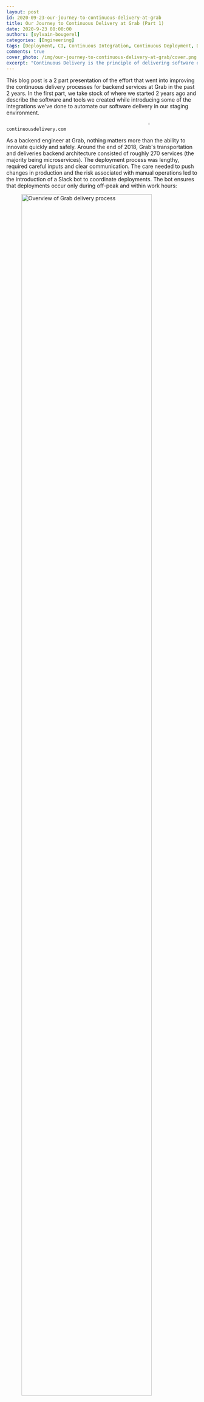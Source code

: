 ```yaml
---
layout: post
id: 2020-09-23-our-journey-to-continuous-delivery-at-grab
title: Our Journey to Continuous Delivery at Grab (Part 1)
date: 2020-9-23 08:00:00
authors: [sylvain-bougerel]
categories: [Engineering]
tags: [Deployment, CI, Continuous Integration, Continuous Deployment, Deployment Process, Cloud Agnostic, Spinnaker, Continuous Delivery, Multi Cloud]
comments: true
cover_photo: /img/our-journey-to-continuous-delivery-at-grab/cover.png
excerpt: "Continuous Delivery is the principle of delivering software often, every day. Read more to find out how we implemented continuous delivery at Grab."
---
```



This blog post is a 2 part presentation of the effort that went into improving the continuous delivery processes for backend services at Grab in the past 2 years. In the first part, we take stock of where we started 2 years ago and describe the software and tools we created while introducing some of the integrations we've done to automate our software delivery in our staging environment.

```Continuous Delivery is the principle of delivering software often, every day.
                                                    - continuousdelivery.com
```
As a backend engineer at Grab, nothing matters more than the ability to innovate quickly and safely. Around the end of 2018, Grab's transportation and deliveries backend architecture consisted of roughly 270 services (the majority being microservices). The deployment process was lengthy, required careful inputs and clear communication. The care needed to push changes in production and the risk associated with manual operations led to the introduction of a Slack bot to coordinate deployments. The bot ensures that deployments occur only during off-peak and within work hours:

<div class="post-image-section">
  <figure>
    <img alt="Overview of Grab delivery process" height="90%" width="90%" src="/img/dour-journey-to-continuous-delivery-at-grab/image4.png" />
    <figcaption><em>Overview of Grab delivery process</em></figcaption>
  </figure>
</div>

Once the build was completed, engineers who desired to deploy their software to the Staging environment would copy release versions from the build logs, and paste them in a Jenkins job's parameter. Tests needed to be manually triggered from another dedicated Jenkins job. Prior to production deployments, engineers would generate their release notes via a script and update them manually in a wiki document. Deployments would be scheduled through interactions with a Slack bot that controls release notes and deployment windows. Production deployments were made once again by pasting the correct parameters into two dedicated Jenkins jobs, one for the canary (a.k.a. one-box) deployment and the other for the full deployment, spread one hour apart. During the monitoring phase, engineers would continuously observe metrics reported on our dashboards.

In spite of the fragmented process and risky manual operations impacting our velocity and stability, around 614 builds were running each business day and changes were deployed on our staging environment at an average rate of 300 new code releases per business day, while production changes averaged a rate of 28 new code releases per business day.

<div class="post-image-section">
  <figure>
    <img alt="Our deployment funnel, towards the end of 2018" height="90%" width="90%" src="/img/dour-journey-to-continuous-delivery-at-grab/image10.png" />
    <figcaption><em>Our deployment funnel, towards the end of 2018</em></figcaption>
  </figure>
</div>


These figures meant that, on average, it took 10 business days between each service update in production, and only 10% of the staging deployments were eventually promoted to production.
## Automating Continuous Deployments at Grab
-----------------------------------------

With an increased focus on Engineering efficiency, in 2018 we started an internal initiative to address frictions in deployments that became known as Conveyor. To build Conveyor with a small team of engineers, we had to rely on an already mature platform which exhibited properties that are desirable to us to achieve our mission.

### Hands-off deployments

Deployments should be an afterthought. Engineers should be as removed from the process as possible, and whenever possible, decisions should be taken early, during the code review process. The machine will do the heavy lifting, and only when it can't decide for itself, should the engineer be involved. Notifications can be leveraged to ensure that engineers are only informed when something goes wrong and a human decision is required.

<div class="post-image-section">
  <figure>
    <img alt="Hands-off Deployment Principle" height="90%" width="90%" src="/img/dour-journey-to-continuous-delivery-at-grab/image12.png" />
    <figcaption><em>Hands-off Deployment Principle</em></figcaption>
  </figure>
</div>


### Confidence in Deployments

Grab's focus on gathering internal Engineering NPS feedback helped us collect valuable metrics. One of the metrics we cared about was our engineers' confidence in their production deployments. A team's entire deployment process to production could last for more than a day and may extend up to a week for teams with large infrastructures running critical services. The possibility of losing progress in deployments when individual steps may last for hours is detrimental to the improvement of Engineering efficiency in the organisation. The deployment automation platform is the bedrock of that confidence. If the platform itself fails regularly or does provide a path of upgrade that is transparent to end-users, any features built on top of it would suffer from these downtimes and ultimately erode confidence in deployments.

### Tailored To Most But Extensible For The Few

Our backend engineering teams are working on diverse stacks, and so are their deployment processes. Right from the start, we wanted our product to benefit the largest population of engineers that had adopted the same process, so as to maximize returns on our investments. To ease adoption, we decided to tailor a deployment pipeline such that:

1.  It would model the exact sequence of manual processes followed by this population of engineers.
2.  Switching to use that pipeline should require as little work as possible by service teams.

However, in cases where this model would not fit a team's specific process, our deployment platform should be open and extensible and support new customizations even when they are not originally supported by the product's ecosystem.

### Cloud-Agnosticity

While we were going to target a specific process and team, to ensure that our solution would stand the test of time, we needed to ensure that our solution would support the variety of environments currently used in production. This variety was also likely to increase, and we wanted a platform that would mature together with the rest of our ecosystem.

Overview Of Conveyor
--------------------

### Setting Sail With Spinnaker

Conveyor is based on [Spinnaker](https://spinnaker.io/&usg=AOvVaw1a93_1MJmR_1SZQ0mlu4Ow), an open-source, multi-cloud continuous delivery platform. We've chosen Spinnaker over other platforms because it is a mature deployment platform with no single point of failure, supports complex workflows (referred to as pipelines in Spinnaker), and already supports a large array of cloud providers. Since Spinnaker is open-source and extensible, it allowed us to add the features we needed for the specificity of our ecosystem. To further ease adoption within our organization, we built a tailored  user interface and created our own domain-specific language (DSL) to manage its pipelines as code.

<div class="post-image-section">
  <figure>
    <img alt="Outline of Conveyor's Architecture" height="90%" width="90%" src="/img/dour-journey-to-continuous-delivery-at-grab/image3.png" />
    <figcaption><em>Outline of Conveyor's Architecture</em></figcaption>
  </figure>
</div>



### Onboarding To A Simpler Interface

Spinnaker comes with its own interface, it has all the features an engineer would want from an advanced continuous delivery system. However, Spinnaker interface is vastly different from Jenkins and makes for a steep learning curve.

To reduce our barrier to adoption, we decided early on to create a simple interface for our users. In this interface, deployment pipelines take the center stage of our application. Pipelines are objects managed by Spinnaker, they model the different steps in the workflow of each deployment. Each pipeline is made up of stages that can be assembled like lego-bricks to form the final pipeline. An instance of a pipeline is called an execution.

<div class="post-image-section">
  <figure>
    <img alt="Conveyor's dashboard. Sensitive information like authors and service names are redacted." height="90%" width="90%" src="/img/dour-journey-to-continuous-delivery-at-grab/image2.png" />
    <figcaption><em>Conveyor's dashboard. Sensitive information like authors and service names are redacted.</em></figcaption>
  </figure>
</div>


With this interface, each engineer can focus on what matters to them immediately: the pipeline they have started, or those started by other teammates working on the same services as they are. Conveyor also provides a search bar (on the top) and filters (on the left) that work in concert to explore all pipelines executed at Grab.

We adopted a consistent set of colours to model all information in our interface:

*   blue: represent stages that are currently running;
*   red: stages that have failed or important information;
*   yellow: stages that require human interaction;
*   and finally, in green: stages that were successfully completed.

Conveyor also provides a task and notifications area, where all stages requiring human intervention are listed in one location. Manual interactions are often no more than just YES or NO questions:

<div class="post-image-section">
  <figure>
    <img alt="Conveyor tasks. Sensitive information like author/service names is redacted." height="90%" width="90%" src="/img/dour-journey-to-continuous-delivery-at-grab/image9.png" />
    <figcaption><em>Conveyor tasks. Sensitive information like author/service names is redacted.</em></figcaption>
  </figure>
</div>



Finally, in addition to supporting automated deployments, we greatly simplified the start of manual deployments. Instead of being required to copy/paste information, each parameter can be selected on the interface from a set of predefined items, sorted chronologically, and presented with contextual information to help engineers in their decision.

<div class="post-image-section">
  <figure>
    <img alt="Several parameters are required for our deployments and their values are selected from the UI to ensure correctness." height="90%" width="90%" src="/img/dour-journey-to-continuous-delivery-at-grab/image8.png" />
    <figcaption><em>Several parameters are required for our deployments and their values are selected from the UI to ensure correctness.</em></figcaption>
  </figure>
</div>


### Ease Of Adoption With Our Pipeline-As-Code DSL

Ease of adoption for the team is not simply about the learning curve of the new tools. We needed to make it easy for teams to configure their services to deploy with Conveyor. Since we focused on automating tasks that were already performed manually, we needed only to configure the layer that would enable the integration.

We set on creating a pipeline-as-code implementation when none were widely being developed in the Spinnaker community. It's interesting to see that 2 years on, this idea has grown in parallel in the community, with the birth of other [pipeline-as-code implementations](https://docs.armory.io/docs/spinnaker/using-dinghy/;). Our pipeline-as-code is referred to as the Pipeline DSL, and its configuration is located inside each team's repository. Artificer is the name of our Pipeline DSL interpreter and it runs with every change inside our monorepository:

<div class="post-image-section">
  <figure>
    <img alt="Pipelines are being updated at every commit if necessary." height="90%" width="90%" src="/img/dour-journey-to-continuous-delivery-at-grab/image6.png" />
    <figcaption><em>Pipelines are being updated at every commit if necessary.</em></figcaption>
  </figure>
</div>



Creating a ```conveyor.jsonnet``` file inside with the service's directory of our monorepository with the few lines below is all that's required for Artificer to do its work and get the benefits of automation provided by Conveyor's pipeline:

```
local default = import 'default.libsonnet';
[
 {
 name: "service-name",
 group: [
 "group-name",
 ]
 }
]
```
Sample minimal ```conveyor.jsonnet``` configuration to onboard services.

In this file, engineers simply specify the name of their service and the group that a user should belong to, to have deployment rights for the service.

Once the build is completed, teams can log in to Conveyor and start manual deployments of their services with our pipelines. 3 pipelines are provided by default: the integration pipeline used for tests and developments, the staging pipeline used for pre-production tests, and the production pipeline for production deployment.

Thanks to the simplicity of this minimal configuration file, we were able to generate these configuration files for all existing services of our monorepository. This resulted in the automatic onboarding of a large number of teams and was a major contributing factor to the adoption of Conveyor throughout our organisation.

Our Journey To Engineering Efficiency (for backend services)
------------------------------------------------------------

The sections below relate some of the improvements in engineering efficiency we've delivered since Conveyor's inception. They were not made precisely in this order but for readability, they have been mapped to each step of the software development lifecycle.

### Automate Deployments at Build Time

<div class="post-image-section">
  <figure>
    <img alt="Continuous Integration Job " height="90%" width="90%" src="/img/dour-journey-to-continuous-delivery-at-grab/image7.png" />
    <figcaption><em>Continuous Integration Job </em></figcaption>
  </figure>
</div>

Continuous delivery begins with a pushed code commit in our trunk-based development flow. Whenever a developer pushes changes onto their development branch or onto the trunk, a continuous integration job is triggered on Jenkins. The products of this job (binaries, docker images, etc) are all uploaded into our artefact repositories. We've made 2 additions to our continuous integration process.

The first modification happens at the step "Upload & Register artefacts". At this step, each artefact created is now registered in Conveyor with its associated metadata. When and if an engineer needs to trigger a deployment manually, Conveyor can display the list of versions to choose from, eliminating the need for error-prone manual inputs:

<div class="post-image-section">
  <figure>
    <img alt=" Staging" height="90%" width="90%" src="/img/dour-journey-to-continuous-delivery-at-grab/image5.png" />
    <figcaption><em>Staging </em></figcaption>
  </figure>
</div>

Each selectable version shows contextual information: title, author, version and link to the code change where it originated. During registration, the commit time is also recorded and used to order entries chronologically in the interface. To ensure this integration is not a single point of failure for deployments, manual input is still available optionally.

The second modification implements one of the essential feature continuous delivery: your deployments should happen often, automatically. Engineers are now given the possibility to start automatic deployments once continuous integration has successfully completed, by simply modifying their project's continuous integration settings:

```
 "AfterBuild": [
  {
      "AutoDeploy": {
      "OnDiff": false,
      "OnLand": true
    }
    "TYPE": "conveyor"
  }
 ],
```
Sample settings needed to trigger auto-deployments. ‘Diff’ refers to code review submissions, and ‘Land’ refers to merged code changes.

### Staging Pipeline

Before deploying a new artefact to a service in production, changes are validated on the staging environment. During the staging deployment, we verify that canary (one-box) deployments and full deployments with automated smoke and functional tests suites.

<div class="post-image-section">
  <figure>
    <img alt=" " height="90%" width="90%" src="/img/dour-journey-to-continuous-delivery-at-grab/image1.png" />
    <figcaption><em> </em></figcaption>
  </figure>
</div>

We start by acquiring a deployment lock for this service and this environment. This prevents another deployment of the same service on the same environment to happen concurrently, other deployments will be waiting in a FIFO queue until the lock is released.

The stage "compute changeset" ensures that the deployment is not a rollback. It verifies that the new version deployed does not correspond to a rollback by comparing the ancestry of the commits provided during the artefact registration at build time: since we automate deployments after the build process has completed, cases of rollback may occur when two changes are created in quick succession and the latest build completes earlier than the older one.

After the stage "Deploy Canary" has completed, smoke test run. There are 3 kinds of tests executed at different stages of the pipeline: smoke, functional and security tests. Smoke tests directly reach the canary instance's endpoint, by-passing load-balancers. If the smoke tests fail,  the canary is immediately rolled back and this deployment is terminated.

All tests are generated from the same builds as the artefact being tested and their versions must match during testing. To ensure that the right version of the test run and distinguish between the different kind of tests to perform, we provide additional metadata that will be passed by Conveyor to the tests system, known internally as Gandalf:
```
local default = import 'default.libsonnet';
[
  {
    name: "service-name",
    group: [
    "group-name",
    ],
    gandalf\_smoke\_tests: \[
    {
        path: "repo.internal/path/to/my/smoke/tests"
      }
      \],
      gandalf\_functional\_tests: \[
      {
        path: "repo.internal/path/to/my/functional/tests"
      }
      gandalf\_security\_tests: \[
      {
        path: "repo.internal/path/to/my/security/tests"
      }
      \]
    }
]
```

Sample ```conveyor.jsonnet ``` configuration with integration tests added.

Additionally, in parallel to the execution of the smoke tests, the canary is also being monitored from the moment its deployment has completed and for a predetermined duration. We leverage our integration with Datadog to allow engineers to select the alerts to monitor. If an alert is triggered during the monitoring period, and while the tests are executed, the canary is again rolled back, and the pipeline is terminated. Engineers can specify the alerts by adding them to the ```conveyor.jsonnet``` configuration file together with the monitoring duration:
```
local default = import 'default.libsonnet';
\[
 {
   name: "service-name",
   group: \[
   "group-name",
   \],
    gandalf\_smoke\_tests: \[
    {
      path: "repo.internal/path/to/my/smoke/tests"
   }
   \],
   gandalf\_functional\_tests: \[
   {
   path: "repo.internal/path/to/my/functional/tests"
  }
     gandalf\_security\_tests: \[
     {
     path: "repo.internal/path/to/my/security/tests"
     }
     \],
     monitor: {
     stg: {
     duration\_seconds: 300,
     alarms: \[
     {
   type: "datadog",
   alert\_id: 12345678
   },
   {
   type: "datadog",
   alert\_id: 23456789
      }
      \]
      }
    }
  }
\]
```
Sample ```conveyor.jsonnet``` configuration with alerts in staging added.

When the smoke tests and monitor pass and the deployment of new artefacts is completed, the pipeline execution triggers functional and security tests. Unlike smoke tests, functional & security tests run only after that step, as they communicate with the cluster through load-balancers, impersonating other services.

Before releasing the lock, release notes are generated to inform engineers of the delta of changes between the version they just released and the one currently running in production. Once the lock is released, the stage "Check Policies" verifies that the parameters and variable of the deployment obeys a specific set of criteria, for example: if its service metadata is up-to-date in our service inventory, or if the base image used during deployment is sufficiently recent.

<div class="post-image-section">
  <figure>
    <img alt=" Interaction between the policy stage, the engine, and the providers." height="90%" width="90%" src="/img/dour-journey-to-continuous-delivery-at-grab/image11.png" />
    <figcaption><em> Interaction between the policy stage, the engine, and the providers.</em></figcaption>
  </figure>
</div>


In Spinnaker, each event of a pipeline's execution updates the pipeline's state in the database. The current state of the pipeline can be fetched by its API as a single JSON document, describing all information related to its execution: including its parameters, the contextual information related to each stage or even the response from the various interfacing components. The role of our "Policy Check" stage is to query this JSON representation of the pipeline, to extract and transform the variables which are forwarded to our policy engine for validation. Our policy engine gathers judgements passed by different policy providers. If the validation by the policy engine fails, the deployment is not rolled back this time; however, promotion to production is not possible and the pipeline is immediately terminated.

The journey through staging deployment finally ends with the stage "Register Deployment". This stage registers that a successful deployment was made in our staging environment as an artefact. Similarly to the policy check above, certain parameters of the deployment are picked up and consolidated into this document. We use this kind of artefact as proof for upcoming production deployment.

### Continuing Our Journey to Engineering Efficiency

With the advancements made in continuous integration and deployment to staging, Conveyor has reduced the efforts needed by our engineers to just three clicks in its interface, when automated deployment is used. Even when the deployment is triggered manually, Conveyor gives the assurance that the parameters selected are valid and it does away with copy/pasting and human interactions across heterogeneous tools.

In the sequel to this blog post, we'll dive into the improvements that we've made to our production deployments and introduce a crucial concept that led to the creation of our proof for successful staging deployment. Finally, we'll cover the impact that Conveyor had on the continuous delivery of our backend services, by comparing our deployment velocity when we started 2 years ago versus where we are today.

_________________________________________________________________________________________________________________________

All these improvements in efficiency for our engineers would never have been possible without the hard work of all team members involved in the project, past and present: Evan Sebastian, Tanun Chalermsinsuwan, Aufar Gilbran, Deepak Ramakrishnaiah, Repon Kumar Roy (Kowshik), Su Han, Voislav Dimitrijevikj, Qijia Wang, Oscar Ng, Jacob Sunny, Subhodip Mandal and many others who have contributed and collaborated with them.
_________________________________________________________________________________________________________________________

## Join us

Grab is more than just the leading ride-hailing and mobile payments platform in Southeast Asia. We use data and technology to improve everything from transportation to payments and financial services across a region of more than 620 million people. We aspire to unlock the true potential of Southeast Asia and look for like-minded individuals to join us on this ride.

If you share our vision of driving South East Asia forward, [apply](https://grab.careers/jobs/) to join our team today.
